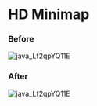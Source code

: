 # HD Minimap

### Before

![java_Lf2qpYQ11E](https://i.imgur.com/ZY6FEDj.png)

### After

![java_Lf2qpYQ11E](https://i.imgur.com/CGOvDIq.png)
